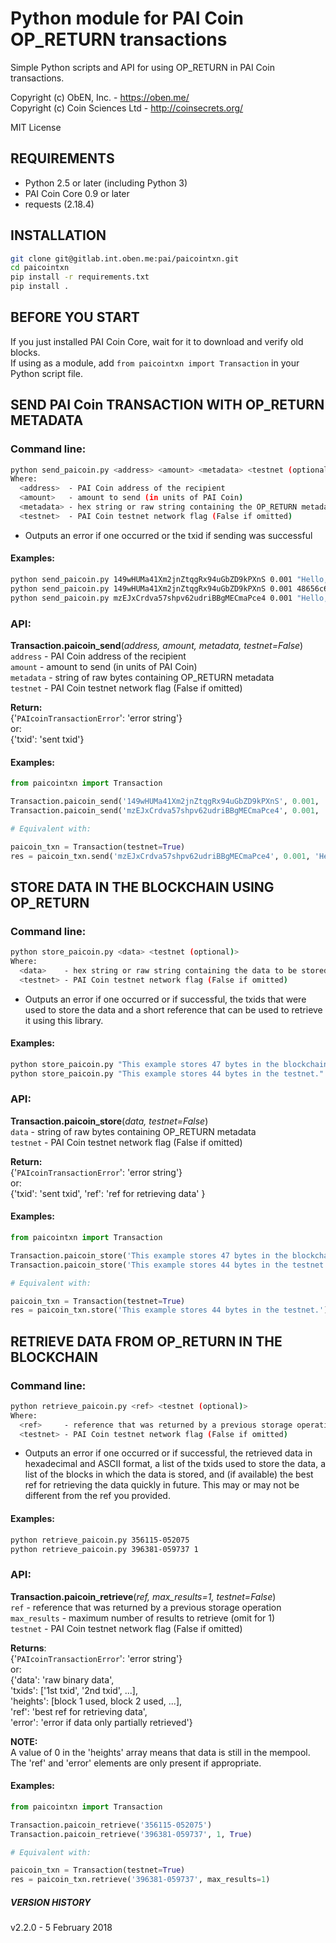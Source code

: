# Python module for PAI Coin OP_RETURN transactions

Simple Python scripts and API for using OP_RETURN in PAI Coin transactions.

Copyright (c) ObEN, Inc. - https://oben.me/ <br>
Copyright (c) Coin Sciences Ltd - http://coinsecrets.org/

MIT License


## REQUIREMENTS

* Python 2.5 or later (including Python 3)
* PAI Coin Core 0.9 or later
* requests (2.18.4)

## INSTALLATION
```bash
git clone git@gitlab.int.oben.me:pai/paicointxn.git
cd paicointxn
pip install -r requirements.txt
pip install .
```

## BEFORE YOU START

If you just installed PAI Coin Core, wait for it to download and verify old blocks.<br>
If using as a module, add `from paicointxn import Transaction` in your Python script file.


## SEND PAI Coin TRANSACTION WITH OP_RETURN METADATA

### Command line:

```bash
python send_paicoin.py <address> <amount> <metadata> <testnet (optional)>
Where:
  <address>  - PAI Coin address of the recipient
  <amount>   - amount to send (in units of PAI Coin)
  <metadata> - hex string or raw string containing the OP_RETURN metadata (auto-detection: treated as a hex string if it is a valid one)
  <testnet>  - PAI Coin testnet network flag (False if omitted)
```

* Outputs an error if one occurred or the txid if sending was successful


#### Examples:
```bash
python send_paicoin.py 149wHUMa41Xm2jnZtqgRx94uGbZD9kPXnS 0.001 "Hello, myPAI!"
python send_paicoin.py 149wHUMa41Xm2jnZtqgRx94uGbZD9kPXnS 0.001 48656c6c6f2c206d7950414921
python send_paicoin.py mzEJxCrdva57shpv62udriBBgMECmaPce4 0.001 "Hello, PAI Coin testnet!" 1
```

### API:

**Transaction.paicoin_send**(*address, amount, metadata, testnet=False*)<br>
`address` - PAI Coin address of the recipient<br>
`amount` - amount to send (in units of PAI Coin)<br>
`metadata` - string of raw bytes containing OP_RETURN metadata<br>
`testnet` - PAI Coin testnet network flag (False if omitted)<br>

**Return:**<br>
{'`PAIcoinTransactionError`': 'error string'}<br>
or:<br>
{'txid': 'sent txid'}

#### Examples:

```python
from paicointxn import Transaction

Transaction.paicoin_send('149wHUMa41Xm2jnZtqgRx94uGbZD9kPXnS', 0.001, 'Hello, myPAI!')
Transaction.paicoin_send('mzEJxCrdva57shpv62udriBBgMECmaPce4', 0.001, 'Hello, PAI Coin testnet!', testnet=True)

# Equivalent with:

paicoin_txn = Transaction(testnet=True)
res = paicoin_txn.send('mzEJxCrdva57shpv62udriBBgMECmaPce4', 0.001, 'Hello, PAI Coin testnet!')
```

## STORE DATA IN THE BLOCKCHAIN USING OP_RETURN

### Command line:
```bash
python store_paicoin.py <data> <testnet (optional)>
Where:
  <data>    - hex string or raw string containing the data to be stored (auto-detection: treated as a hex string if it is a valid one)
  <testnet> - PAI Coin testnet network flag (False if omitted)

```
* Outputs an error if one occurred or if successful, the txids that were used to store
  the data and a short reference that can be used to retrieve it using this library.

#### Examples:
```bash
python store_paicoin.py "This example stores 47 bytes in the blockchain."
python store_paicoin.py "This example stores 44 bytes in the testnet." 1
```
  
### API:

**Transaction.paicoin_store**(*data, testnet=False*)<br>
`data` -  string of raw bytes containing OP_RETURN metadata<br>
`testnet` - PAI Coin testnet network flag (False if omitted)<br>
  
**Return:**<br>
{'`PAIcoinTransactionError`': 'error string'}<br>
or:<br>
{'txid': 'sent txid', 'ref': 'ref for retrieving data' }
           
#### Examples:

```python
from paicointxn import Transaction

Transaction.paicoin_store('This example stores 47 bytes in the blockchain.')
Transaction.paicoin_store('This example stores 44 bytes in the testnet.', testnet=True)

# Equivalent with:

paicoin_txn = Transaction(testnet=True)
res = paicoin_txn.store('This example stores 44 bytes in the testnet.')
```

## RETRIEVE DATA FROM OP_RETURN IN THE BLOCKCHAIN

### Command line:

```bash
python retrieve_paicoin.py <ref> <testnet (optional)>
Where:
  <ref>     - reference that was returned by a previous storage operation
  <testnet> - PAI Coin testnet network flag (False if omitted)
```

* Outputs an error if one occurred or if successful, the retrieved data in hexadecimal
  and ASCII format, a list of the txids used to store the data, a list of the blocks in
  which the data is stored, and (if available) the best ref for retrieving the data
  quickly in future. This may or may not be different from the ref you provided.
  
#### Examples:

```bash
python retrieve_paicoin.py 356115-052075
python retrieve_paicoin.py 396381-059737 1
```
  
### API:

**Transaction.paicoin_retrieve**(*ref, max_results=1, testnet=False*)<br>
`ref` - reference that was returned by a previous storage operation<br>
`max_results` - maximum number of results to retrieve (omit for 1)<br>
`testnet` - PAI Coin testnet network flag (False if omitted)<br>

**Returns**:<br>
{'`PAIcoinTransactionError`': 'error string'}<br>
or:<br>
{'data': 'raw binary data',<br>
 'txids': ['1st txid', '2nd txid', ...],<br>
 'heights': [block 1 used, block 2 used, ...],<br>
 'ref': 'best ref for retrieving data',<br>
 'error': 'error if data only partially retrieved'}

**NOTE:**<br>
A value of 0 in the 'heights' array means that data is still in the mempool.<br>
The 'ref' and 'error' elements are only present if appropriate.
                 
#### Examples:
```python
from paicointxn import Transaction

Transaction.paicoin_retrieve('356115-052075')
Transaction.paicoin_retrieve('396381-059737', 1, True)

# Equivalent with:

paicoin_txn = Transaction(testnet=True)
res = paicoin_txn.retrieve('396381-059737', max_results=1)
```

##### VERSION HISTORY

v2.2.0 - 5 February 2018
